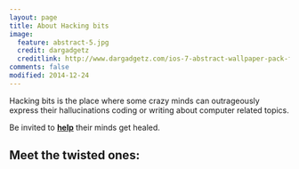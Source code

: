 ```yaml
---
layout: page
title: About Hacking bits
image:
  feature: abstract-5.jpg
  credit: dargadgetz
  creditlink: http://www.dargadgetz.com/ios-7-abstract-wallpaper-pack-for-iphone-5-and-ipod-touch-retina/
comments: false
modified: 2014-12-24
---
```


Hacking bits is the place where some crazy minds can outrageously express their hallucinations coding or writing about computer related topics.

Be invited to **[help](http://github/hackingbits)** their minds get healed.

## Meet the twisted ones:
